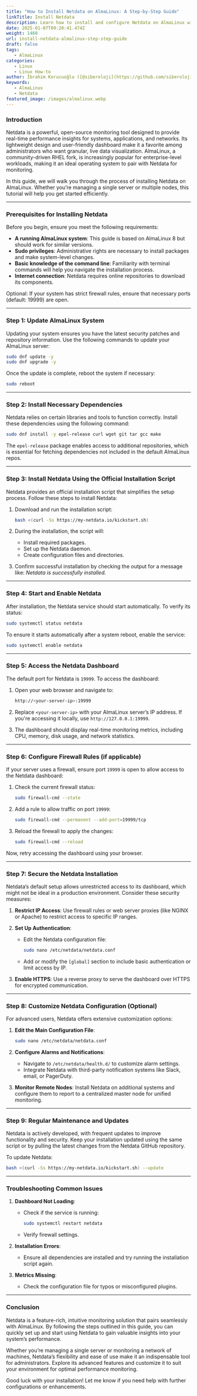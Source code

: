 ```yaml
---
title: "How to Install Netdata on AlmaLinux: A Step-by-Step Guide"
linkTitle: Install Netdata
description: Learn how to install and configure Netdata on AlmaLinux with this comprehensive guide. Follow our step-by-step instructions to set up real-time monitoring for your systems.
date: 2025-01-07T09:20:41.474Z
weight: 1460
url: install-netdata-almalinux-step-step-guide
draft: false
tags:
   - AlmaLinux
categories:
   - Linux
   - Linux How-to
author: İbrahim Korucuoğlu ([@siberoloji](https://github.com/siberoloji))
keywords:
   - AlmaLinux
   - Netdata
featured_image: /images/almalinux.webp
---
```

### Introduction

Netdata is a powerful, open-source monitoring tool designed to provide real-time performance insights for systems, applications, and networks. Its lightweight design and user-friendly dashboard make it a favorite among administrators who want granular, live data visualization. AlmaLinux, a community-driven RHEL fork, is increasingly popular for enterprise-level workloads, making it an ideal operating system to pair with Netdata for monitoring.

In this guide, we will walk you through the process of installing Netdata on AlmaLinux. Whether you’re managing a single server or multiple nodes, this tutorial will help you get started efficiently.

---

### **Prerequisites for Installing Netdata**

Before you begin, ensure you meet the following requirements:

- **A running AlmaLinux system**: This guide is based on AlmaLinux 8 but should work for similar versions.
- **Sudo privileges**: Administrative rights are necessary to install packages and make system-level changes.
- **Basic knowledge of the command line**: Familiarity with terminal commands will help you navigate the installation process.
- **Internet connection**: Netdata requires online repositories to download its components.

Optional: If your system has strict firewall rules, ensure that necessary ports (default: 19999) are open.

---

### **Step 1: Update AlmaLinux System**

Updating your system ensures you have the latest security patches and repository information. Use the following commands to update your AlmaLinux server:

```bash
sudo dnf update -y
sudo dnf upgrade -y
```

Once the update is complete, reboot the system if necessary:

```bash
sudo reboot
```

---

### **Step 2: Install Necessary Dependencies**

Netdata relies on certain libraries and tools to function correctly. Install these dependencies using the following command:

```bash
sudo dnf install -y epel-release curl wget git tar gcc make
```

The `epel-release` package enables access to additional repositories, which is essential for fetching dependencies not included in the default AlmaLinux repos.

---

### **Step 3: Install Netdata Using the Official Installation Script**

Netdata provides an official installation script that simplifies the setup process. Follow these steps to install Netdata:

1. Download and run the installation script:

   ```bash
   bash <(curl -Ss https://my-netdata.io/kickstart.sh)
   ```

2. During the installation, the script will:
   - Install required packages.
   - Set up the Netdata daemon.
   - Create configuration files and directories.

3. Confirm successful installation by checking the output for a message like:
   *Netdata is successfully installed.*

---

### **Step 4: Start and Enable Netdata**

After installation, the Netdata service should start automatically. To verify its status:

```bash
sudo systemctl status netdata
```

To ensure it starts automatically after a system reboot, enable the service:

```bash
sudo systemctl enable netdata
```

---

### **Step 5: Access the Netdata Dashboard**

The default port for Netdata is `19999`. To access the dashboard:

1. Open your web browser and navigate to:

   ```bash
   http://<your-server-ip>:19999
   ```

2. Replace `<your-server-ip>` with your AlmaLinux server’s IP address. If you're accessing it locally, use `http://127.0.0.1:19999`.

3. The dashboard should display real-time monitoring metrics, including CPU, memory, disk usage, and network statistics.

---

### **Step 6: Configure Firewall Rules (if applicable)**

If your server uses a firewall, ensure port `19999` is open to allow access to the Netdata dashboard:

1. Check the current firewall status:

   ```bash
   sudo firewall-cmd --state
   ```

2. Add a rule to allow traffic on port `19999`:

   ```bash
   sudo firewall-cmd --permanent --add-port=19999/tcp
   ```

3. Reload the firewall to apply the changes:

   ```bash
   sudo firewall-cmd --reload
   ```

Now, retry accessing the dashboard using your browser.

---

### **Step 7: Secure the Netdata Installation**

Netdata’s default setup allows unrestricted access to its dashboard, which might not be ideal in a production environment. Consider these security measures:

1. **Restrict IP Access**: Use firewall rules or web server proxies (like NGINX or Apache) to restrict access to specific IP ranges.

2. **Set Up Authentication**:
   - Edit the Netdata configuration file:

     ```bash
     sudo nano /etc/netdata/netdata.conf
     ```

   - Add or modify the `[global]` section to include basic authentication or limit access by IP.

3. **Enable HTTPS**:
   Use a reverse proxy to serve the dashboard over HTTPS for encrypted communication.

---

### **Step 8: Customize Netdata Configuration (Optional)**

For advanced users, Netdata offers extensive customization options:

1. **Edit the Main Configuration File**:

   ```bash
   sudo nano /etc/netdata/netdata.conf
   ```

2. **Configure Alarms and Notifications**:
   - Navigate to `/etc/netdata/health.d/` to customize alarm settings.
   - Integrate Netdata with third-party notification systems like Slack, email, or PagerDuty.

3. **Monitor Remote Nodes**:
   Install Netdata on additional systems and configure them to report to a centralized master node for unified monitoring.

---

### **Step 9: Regular Maintenance and Updates**

Netdata is actively developed, with frequent updates to improve functionality and security. Keep your installation updated using the same script or by pulling the latest changes from the Netdata GitHub repository.

To update Netdata:

```bash
bash <(curl -Ss https://my-netdata.io/kickstart.sh) --update
```

---

### **Troubleshooting Common Issues**

1. **Dashboard Not Loading**:
   - Check if the service is running:

     ```bash
     sudo systemctl restart netdata
     ```

   - Verify firewall settings.

2. **Installation Errors**:
   - Ensure all dependencies are installed and try running the installation script again.

3. **Metrics Missing**:
   - Check the configuration file for typos or misconfigured plugins.

---

### **Conclusion**

Netdata is a feature-rich, intuitive monitoring solution that pairs seamlessly with AlmaLinux. By following the steps outlined in this guide, you can quickly set up and start using Netdata to gain valuable insights into your system’s performance.

Whether you’re managing a single server or monitoring a network of machines, Netdata’s flexibility and ease of use make it an indispensable tool for administrators. Explore its advanced features and customize it to suit your environment for optimal performance monitoring.

Good luck with your installation! Let me know if you need help with further configurations or enhancements.
